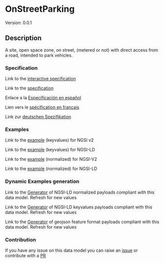 # OnStreetParking
Version: 0.0.1

## Description 

A site, open space zone, on street, (metered or not) with direct access from a road, intended to park vehicles.
### Specification

Link to the [interactive specification](https://swagger.lab.fiware.org/?url=https://raw.githubusercontent.com/smart-data-models/dataModel.Parking/master/OnStreetParking/swagger.yaml)

Link to the [specification](https://github.com/smart-data-models/dataModel.Parking/blob/master/OnStreetParking/doc/spec.md)

Enlace a la [Especificación en español](https://github.com/smart-data-models/dataModel.Parking/blob/master/OnStreetParking/doc/spec_ES.md)

Lien vers le [spécification en français](https://github.com/smart-data-models/dataModel.Parking/blob/master/OnStreetParking/doc/spec_FR.md)

Link zur [deutschen Spezifikation](https://github.com/smart-data-models/dataModel.Parking/blob/master/OnStreetParking/doc/spec_DE.md)
### Examples

Link to the [example](https://github.com/smart-data-models/dataModel.Parking/blob/master/OnStreetParking/examples/example.json) (keyvalues) for NGSI v2

Link to the [example](https://github.com/smart-data-models/dataModel.Parking/blob/master/OnStreetParking/examples/example.jsonld) (keyvalues) for NGSI-LD

Link to the [example](https://github.com/smart-data-models/dataModel.Parking/blob/master/OnStreetParking/examples/example-normalized.json) (normalized) for NGSI-V2

Link to the [example](https://github.com/smart-data-models/dataModel.Parking/blob/master/OnStreetParking/examples/example-normalized.jsonld) (normalized) for NGSI-LD
### Dynamic Examples generation

Link to the [Generator](https://smartdatamodels.org/extra/ngsi-ld_generator.php?schemaUrl=https://raw.githubusercontent.com/smart-data-models/dataModel.Parking/master/OnStreetParking/schema.json&email=info@smartdatamodels.org) of NGSI-LD normalized payloads compliant with this data model. Refresh for new values

Link to the [Generator](https://smartdatamodels.org/extra/ngsi-ld_generator_keyvalues.php?schemaUrl=https://raw.githubusercontent.com/smart-data-models/dataModel.Parking/master/OnStreetParking/schema.json&email=info@smartdatamodels.org) of NGSI-LD keyvalues payloads compliant with this data model. Refresh for new values

Link to the [Generator](https://smartdatamodels.org/extra/geojson_features_generator_v1.0.php?schemaUrl=https://raw.githubusercontent.com/smart-data-models/dataModel.Parking/master/OnStreetParking/schema.json&email=info@smartdatamodels.org) of geojson feature format payloads compliant with this data model. Refresh for new values
### Contribution

 If you have any issue on this data model you can raise an [issue](https://github.com/smart-data-models/dataModel.Parking/issues)  or contribute with a [PR](https://github.com/smart-data-models/dataModel.Parking/pulls)